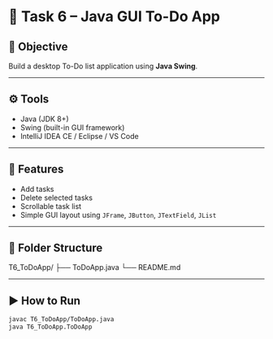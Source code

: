 # 📝 Task 6 – Java GUI To-Do App

## 📌 Objective
Build a desktop To-Do list application using **Java Swing**.

---

## ⚙️ Tools
- Java (JDK 8+)
- Swing (built-in GUI framework)
- IntelliJ IDEA CE / Eclipse / VS Code

---

## 🚀 Features
- Add tasks
- Delete selected tasks
- Scrollable task list
- Simple GUI layout using `JFrame`, `JButton`, `JTextField`, `JList`

---

## 📂 Folder Structure
T6_ToDoApp/
├── ToDoApp.java
└── README.md


---

## ▶️ How to Run
```bash
javac T6_ToDoApp/ToDoApp.java
java T6_ToDoApp.ToDoApp